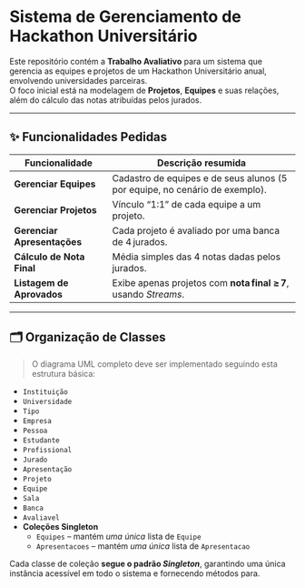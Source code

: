 # Sistema de Gerenciamento de Hackathon Universitário

Este repositório contém a **Trabalho Avaliativo** para um sistema que gerencia as equipes e projetos de um Hackathon Universitário anual, envolvendo universidades parceiras.  
O foco inicial está na modelagem de **Projetos**, **Equipes** e suas relações, além do cálculo das notas atribuídas pelos jurados.

---

## ✨ Funcionalidades Pedidas

| Funcionalidade | Descrição resumida |
|----------------|--------------------|
| **Gerenciar Equipes** | Cadastro de equipes e de seus alunos (5 por equipe, no cenário de exemplo). |
| **Gerenciar Projetos** | Vínculo “1:1” de cada equipe a um projeto. |
| **Gerenciar Apresentações** | Cada projeto é avaliado por uma banca de 4 jurados. |
| **Cálculo de Nota Final** | Média simples das 4 notas dadas pelos jurados. |
| **Listagem de Aprovados** | Exibe apenas projetos com **nota final ≥ 7**, usando _Streams_. |

---

## 🗂️ Organização de Classes

> O diagrama UML completo deve ser implementado seguindo esta estrutura básica:

- `Instituição`
- `Universidade`
- `Tipo`
- `Empresa`
- `Pessoa`
- `Estudante`
- `Profissional`
- `Jurado`
- `Apresentação`
- `Projeto`
- `Equipe`
- `Sala`
- `Banca`
- `Avaliavel`
- **Coleções Singleton**  
  - `Equipes` – mantém _uma única_ lista de `Equipe`  
  - `Apresentacoes` – mantém _uma única_ lista de `Apresentacao`

Cada classe de coleção **segue o padrão _Singleton_**, garantindo uma única instância acessível em todo o sistema e fornecendo métodos para.

